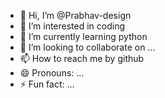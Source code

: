 - 👋 Hi, I’m @Prabhav-design
- 👀 I’m interested in coding
- 🌱 I’m currently learning python
- 💞️ I’m looking to collaborate on ...
- 📫 How to reach me by github
- 😄 Pronouns: ...
- ⚡ Fun fact: ...

<!---
Prabhav-design/Prabhav-design is a ✨ special ✨ repository because its `README.md` (this file) appears on your GitHub profile.
You can click the Preview link to take a look at your changes.
--->
